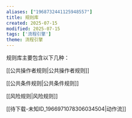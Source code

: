 ```yaml
---
aliases: ["1968732441125948557"]
title: 规则库
created: 2025-07-15
modified: 2025-07-15
tags: ['流程引擎']
theme: 流程引擎
---
```


规则库主要包含以下几种：

[[公共操作者规则|公共操作者规则]]

[[公共条件规则|公共条件规则]]

[[风险规则|风险规则]]

[[待下载-未知ID_1966971078306034504|动作流]]